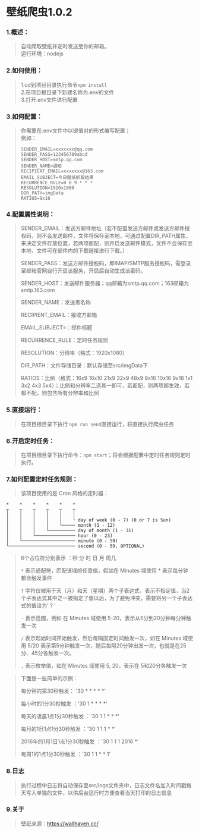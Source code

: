 # 壁纸爬虫1.0.2

### 1.概述：
> 自动爬取壁纸并定时发送至你的邮箱。    
> 运行环境：nodejs    

### 2.如何使用：
> 1.cd到项目目录执行命令` npm install `   
> 2.在项目根目录下新建名称为.env的文件   
> 3.打开.env文件进行配置

### 3.如何配置：
> 你需要在.env文件中以键值对的形式编写配置；   
> 例如：
> ``` 
> SENDER_EMAIL=xxxxxxx@qq.com
> SENDER_PASS=123456789abcd
> SENDER_HOST=smtp.qq.com
> SENDER_NAME=通知
> RECIPIENT_EMAIL=xxxxxxx@163.com
> EMAIL_SUBJECT=今日壁纸抓取结果
> RECURRENCE_RULE=0 0 9 * * * 
> RESOLUTION=1920x1080
> DIR_PATH=imgData
> RATIOS=9x16
> ```


### 4.配置属性说明：
> SENDER_EMAIL：发送方邮件地址（若不配置发送方邮件或发送方邮件授权码，则不会发送邮件，文件将保存至本地，可通过配置DIR_PATH属性，来决定文件存放位置，若两项都配，则开启发送邮件模式，文件不会保存至本地，文件可在邮件内的下载链接进行下载。）    
> 
> SENDER_PASS：发送方邮件授权码，即IMAP/SMTP服务授权码，需登录至邮箱官网自行开启该服务，开启后自动生成该密码。
>  
> SENDER_HOST：发送邮件服务器；qq邮箱为smtp.qq.com；163邮箱为smtp.163.com    
> 
> SENDER_NAME：发送者名称    
> 
> RECIPIENT_EMAIL：接收方邮箱    
> 
> EMAIL_SUBJECT=：邮件标题    
> 
> RECURRENCE_RULE：定时任务规则    
> 
> RESOLUTION：分辨率（格式：1920x1080）
> 
> DIR_PATH：文件存储目录：默认存储至src/imgData下   
> 
> RATIOS：比例（格式：16x9 16x10 21x9 32x9 48x9 9x16 10x16 9x18 1x1 3x2 4x3 5x4）；比例和分辨率二选其一即可，若都配，则两项都生效，若都不配，则包含所有分辨率和比例    
> 

### 5.直接运行：
> 在项目根目录下执行 ` npm run send `直接运行，将直接执行爬虫任务

### 6.开启定时任务：
> 在项目根目录下执行命令：` npm start `；将会根据配置中定时任务规则定时执行。       



### 7.如何配置定时任务规则：
> 该项目使用的是 Cron 风格的定时器：  
```  
*    *    *    *    *    *
┬    ┬    ┬    ┬    ┬    ┬
│    │    │    │    │    │
│    │    │    │    │    └ day of week (0 - 7) (0 or 7 is Sun)
│    │    │    │    └───── month (1 - 12)
│    │    │    └────────── day of month (1 - 31)
│    │    └─────────────── hour (0 - 23)
│    └──────────────────── minute (0 - 59)
└───────────────────────── second (0 - 59, OPTIONAL)
```

> 6个占位符分别表示 ：秒 分 时 日 月 周几
> 
> ` * ` 表示通配符，匹配该域的任意值，假如在 Minutes 域使用 * 表示每分钟都会触发事件    
> 
> ` ? ` 字符仅被用于天（月）和天（星期）两个子表达式，表示不指定值，当2个子表达式其中之一被指定了值以后，为了避免冲突，需要将另一个子表达式的值设为' ? '   
>   
> ` - ` 表示范围，例如 在 Minutes 域使用 5-20，表示从5分到20分钟每分钟触发一次    
> 
> ` / ` 表示起始时间开始触发，然后每隔固定时间触发一次，如在 Minutes 域使用 5/20 表示第5分钟触发一次，随后每隔20分钟出发一次，也就是在25分、45分各触发一次。    
>  
> ` , ` 表示枚举值，如在 Minutes 域使用 5, 20，表示在 5和20分各触发一次    
> 


> 下面是一些简单的示例：   
> 
> 每分钟的第30秒触发： '30 * * * * *'    
> 
> 每小时的1分30秒触发 ：'30 1 * * * *'    
> 
> 每天的凌晨1点1分30秒触发 ：'30 1 1 * * *'    
> 
> 每月的1日1点1分30秒触发 ：'30 1 1 1 * *'    
> 
> 2016年的1月1日1点1分30秒触发 ：'30 1 1 1 2016 *'    
> 
> 每周1的1点1分30秒触发 ：'30 1 1 * * 1' 
>     

### 8.日志
> 执行过程中日志将自动保存至src/logs文件夹中，日志文件名加入时间戳每天写入单独的文件，以供后台运行时方便查看当天打印的日志信息

### 9.关于
> 壁纸来源：https://wallhaven.cc/
